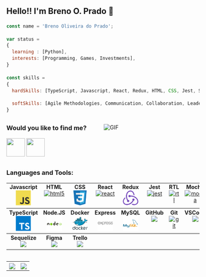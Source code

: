 ## Hello!! I'm Breno O. Prado 👋

```js
const name = 'Breno Oliveira do Prado';

var status = 
{ 
  learning : [Python],
  interests: [Programming, Games, Investments],
}

const skills = 
{
  hardSkills: [TypeScript, Javascript, React, Redux, HTML, CSS, Jest, SQL, Docker, Node.js, Express, C#, POO, MongoDB],
  
  softSkills: [Agile Methodologies, Communication, Collaboration, Leadership],
}

```

##

<img align="right" alt="GIF" src="https://i.pinimg.com/originals/e4/26/70/e426702edf874b181aced1e2fa5c6cde.gif" width="250px" />

<h3 align="left">Would you like to find me?</h3>
<p align="left">
<a href="https://www.linkedin.com/in/brenooprado/" target="blank"><img src="https://i.ibb.co/Kx2GSrT/linkedin.png" width="48px" height="48px"></a>
<a href="https://www.instagram.com/be_o_prado/" target="_blank"><img src="https://cdn.icon-icons.com/icons2/1211/PNG/512/1491579602-yumminkysocialmedia36_83067.png" width="48px" height="48px"></a>
</p> 

##

<h3 align="left">Languages and Tools:</h3>

<table width="320px">
    <tbody>
        <tr valign="top">
            <td width="80px" align="center">
            <span><strong>Javascript</strong></span><br>
            <a href="https://developer.mozilla.org/en-US/docs/Web/JavaScript" target="_blank" rel="noreferrer"> <img src="https://raw.githubusercontent.com/devicons/devicon/master/icons/javascript/javascript-original.svg" alt="javascript" width="40" height="40"/> </a>
            </td>
            <td width="80px" align="center">
            <span><strong>HTML</strong></span><br>
            <a href="https://www.w3.org/html/" target="_blank" rel="noreferrer"> <img src="https://cdn.jsdelivr.net/gh/devicons/devicon/icons/html5/html5-original.svg" alt="html5" width="40" height="40"/> </a>
            </td>
            <td width="80px" align="center">
            <span><strong>CSS</strong></span><br>
            <a href="https://developer.mozilla.org/pt-BR/docs/Web/CSS" target="_blank" rel="noreferrer"> <img src="https://raw.githubusercontent.com/devicons/devicon/master/icons/css3/css3-original.svg" alt="typescript" width="40" height="40"/>
            </td>
            <td width="80px" align="center">
            <span><strong>React</strong></span><br>
            <a href="https://reactjs.org/" target="_blank" rel="noreferrer"> <img src="https://cdn.jsdelivr.net/gh/devicons/devicon/icons/react/react-original.svg" alt="react" width="40" height="40"/> </a>
            </td>
            <td width="80px" align="center">
            <span><strong>Redux</strong></span><br>
            <a href="https://redux.js.org" target="_blank" rel="noreferrer"> <img src="https://raw.githubusercontent.com/devicons/devicon/master/icons/redux/redux-original.svg" alt="redux" width="40" height="40"/> </a>
            </td>
            <td width="80px" align="center">
            <span><strong>Jest</strong></span><br>
            <a href="https://jestjs.io" target="_blank" rel="noreferrer"> <img src="https://www.vectorlogo.zone/logos/jestjsio/jestjsio-icon.svg" alt="jest" width="40" height="40"/> </a>
            <td width="80px" align="center">
            <span><strong>RTL</strong></span><br>
            <a href=" https://testing-library.com/docs/react-testing-library/intro/"> <img src="https://testing-library.com/img/octopus-128x128.png" alt="rtl" width="40" height="40"/> </a>
            </td>
             <td width="80px" align="center">
            <span><strong>Mocha</strong></span><br>
            <a href="https://mochajs.org" target="_blank" rel="noreferrer"> <img src="https://www.vectorlogo.zone/logos/mochajs/mochajs-icon.svg" alt="mocha" width="40" height="40"/> </a>
            </td>
            <td width="80px" align="center">
            <span><strong>ESLint</strong></span><br>
            <img height="32px" src="https://www.vectorlogo.zone/logos/eslint/eslint-icon.svg">
            </td>
        </tr>
      </tbody>
      <tbody>
        <tr valign="top">
         <td width="80px" align="center">
            <span><strong>TypeScript</strong></span><br>
            <a href="https://www.typescriptlang.org/" target="_blank" rel="noreferrer"> <img src="https://raw.githubusercontent.com/devicons/devicon/master/icons/typescript/typescript-original.svg" alt="typescript" width="40" height="40"/> </a>
            </td>
            <td width="80px" align="center">
            <span><strong>Node.JS</strong></span><br>
            <a href="https://nodejs.org" target="_blank" rel="noreferrer"> <img src="https://raw.githubusercontent.com/devicons/devicon/master/icons/nodejs/nodejs-original-wordmark.svg" alt="nodejs" width="40" height="40"/> </a>
            </td>
            <td width="80px" align="center">
            <span><strong>Docker</strong></span><br>
            <a href="https://www.docker.com/" target="_blank" rel="noreferrer"> <img src="https://raw.githubusercontent.com/devicons/devicon/master/icons/docker/docker-original-wordmark.svg" alt="docker" width="40" height="40"/> </a>
            </td>
            <td width="80px" align="center">
            <span><strong>Express</strong></span><br>
            <a href="https://expressjs.com" target="_blank" rel="noreferrer"> <img src="https://raw.githubusercontent.com/devicons/devicon/master/icons/express/express-original-wordmark.svg" alt="express" width="40" height="40"/> </a> 
            </td>
            <td width="80px" align="center">
            <span><strong>MySQL</strong></span><br>
            <a href="https://www.mysql.com/" target="_blank" rel="noreferrer"> <img src="https://raw.githubusercontent.com/devicons/devicon/master/icons/mysql/mysql-original-wordmark.svg" alt="mysql" width="40" height="40"/> </a> 
            </td>
            <td width="80px" align="center">
            <span><strong>GitHub</strong></span><br>
            <img height="32px" src="https://icongr.am/devicon/github-original.svg?size=128&color=currentColor">
            </td>
            <td width="80px" align="center">
            <span><strong>Git</strong></span><br>
            <a href="https://git-scm.com/" target="_blank" rel="noreferrer"> <img src="https://www.vectorlogo.zone/logos/git-scm/git-scm-icon.svg" alt="git" width="40" height="40"/> </a>
            </td>
            <td width="80px" align="center">
            <span><strong>VSCode</strong></span><br>
            <img height="32px" src="https://www.vectorlogo.zone/logos/visualstudio_code/visualstudio_code-icon.svg">
            </td>
            <td width="80px" align="center">
            <span><strong>Linux</strong></span><br>
            <a href="https://www.linux.org/" target="_blank" rel="noreferrer"> <img src="https://raw.githubusercontent.com/devicons/devicon/master/icons/linux/linux-original.svg" alt="linux" width="40" height="40"/> </a>
        </tr>
    </tbody>
    <tbody>
        <tr valign="top">
          <td width="80px" align="center">
            <span><strong>Sequelize</strong></span><br>
            <img height="50" src="https://cdn.jsdelivr.net/gh/devicons/devicon/icons/sequelize/sequelize-original.svg" />
          </td>
          <td width="80px" align="center">
            <span><strong>Figma</strong></span><br>
            <img height="32px" src="https://www.vectorlogo.zone/logos/figma/figma-icon.svg">
          </td>
          <td width="80px" align="center">
            <span><strong>Trello</strong></span><br>
            <img height="32px" src="https://www.vectorlogo.zone/logos/trello/trello-icon.svg">
          </td>
        </tr>
    </tbody>
</table>

##

<table align="center">
<tr><td>

  <a href="https://github.com/BrenoOPrado/github-readme-stats" rel="noopener noreferrer" target="_blank">
    <img align="center" height="150em" src="https://github-readme-stats.vercel.app/api?username=BrenoOPrado&show_icons=true&theme=blue-green" />
  </a>

</td><td>

  <a href="https://github.com/BrenoOPrado/github-readme-stats" rel="noopener noreferrer" target="_blank" target="_blank">
    <img align="center" height="150em" src="https://github-readme-stats.vercel.app/api/top-langs/?username=BrenoOPrado&layout=compact&theme=blue-green" />
  </a>

</td></tr>
</table>
